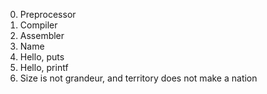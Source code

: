 0. Preprocessor
1. Compiler
2. Assembler
3. Name
4. Hello, puts
5. Hello, printf
6. Size is not grandeur, and territory does not make a nation